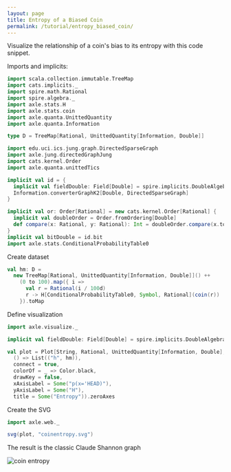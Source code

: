 ```yaml
---
layout: page
title: Entropy of a Biased Coin
permalink: /tutorial/entropy_biased_coin/
---
```


Visualize the relationship of a coin's bias to its entropy with this code snippet.

Imports and implicits:

```scala mdoc:silent
import scala.collection.immutable.TreeMap
import cats.implicits._
import spire.math.Rational
import spire.algebra._
import axle.stats.H
import axle.stats.coin
import axle.quanta.UnittedQuantity
import axle.quanta.Information

type D = TreeMap[Rational, UnittedQuantity[Information, Double]]

import edu.uci.ics.jung.graph.DirectedSparseGraph
import axle.jung.directedGraphJung
import cats.kernel.Order
import axle.quanta.unittedTics

implicit val id = {
  implicit val fieldDouble: Field[Double] = spire.implicits.DoubleAlgebra
  Information.converterGraphK2[Double, DirectedSparseGraph]
}

implicit val or: Order[Rational] = new cats.kernel.Order[Rational] {
  implicit val doubleOrder = Order.fromOrdering[Double]
  def compare(x: Rational, y: Rational): Int = doubleOrder.compare(x.toDouble, y.toDouble)
}
implicit val bitDouble = id.bit
import axle.stats.ConditionalProbabilityTable0
```

Create dataset

```scala mdoc
val hm: D =
  new TreeMap[Rational, UnittedQuantity[Information, Double]]() ++
    (0 to 100).map({ i =>
      val r = Rational(i / 100d)
      r -> H[ConditionalProbabilityTable0, Symbol, Rational](coin(r))
    }).toMap
```

Define visualization

```scala mdoc
import axle.visualize._

implicit val fieldDouble: Field[Double] = spire.implicits.DoubleAlgebra

val plot = Plot[String, Rational, UnittedQuantity[Information, Double], D](
  () => List(("h", hm)),
  connect = true,
  colorOf = _ => Color.black,
  drawKey = false,
  xAxisLabel = Some("p(x='HEAD)"),
  yAxisLabel = Some("H"),
  title = Some("Entropy")).zeroAxes
```

Create the SVG

```scala mdoc
import axle.web._

svg(plot, "coinentropy.svg")
```

The result is the classic Claude Shannon graph

![coin entropy](/tutorial/images/coinentropy.svg)
